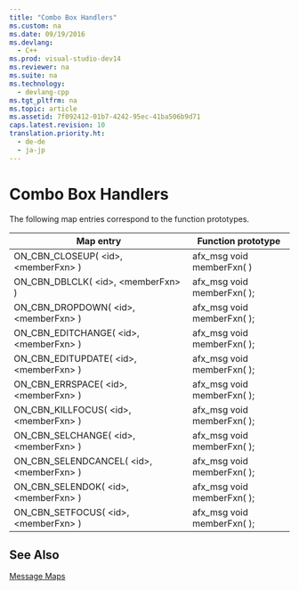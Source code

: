 ```yaml
---
title: "Combo Box Handlers"
ms.custom: na
ms.date: 09/19/2016
ms.devlang: 
  - C++
ms.prod: visual-studio-dev14
ms.reviewer: na
ms.suite: na
ms.technology: 
  - devlang-cpp
ms.tgt_pltfrm: na
ms.topic: article
ms.assetid: 7f092412-01b7-4242-95ec-41ba506b9d71
caps.latest.revision: 10
translation.priority.ht: 
  - de-de
  - ja-jp
---
```

# Combo Box Handlers
The following map entries correspond to the function prototypes.  
  
|Map entry|Function prototype|  
|---------------|------------------------|  
|ON_CBN_CLOSEUP( <id\>, <memberFxn\> )|afx_msg void memberFxn( )|  
|ON_CBN_DBLCLK( <id\>, <memberFxn\> )|afx_msg void memberFxn( );|  
|ON_CBN_DROPDOWN( <id\>, <memberFxn\> )|afx_msg void memberFxn( );|  
|ON_CBN_EDITCHANGE( <id\>, <memberFxn\> )|afx_msg void memberFxn( );|  
|ON_CBN_EDITUPDATE( <id\>, <memberFxn\> )|afx_msg void memberFxn( );|  
|ON_CBN_ERRSPACE( <id\>, <memberFxn\> )|afx_msg void memberFxn( );|  
|ON_CBN_KILLFOCUS( <id\>, <memberFxn\> )|afx_msg void memberFxn( );|  
|ON_CBN_SELCHANGE( <id\>, <memberFxn\> )|afx_msg void memberFxn( );|  
|ON_CBN_SELENDCANCEL( <id\>, <memberFxn\> )|afx_msg void memberFxn( );|  
|ON_CBN_SELENDOK( <id\>, <memberFxn\> )|afx_msg void memberFxn( );|  
|ON_CBN_SETFOCUS( <id\>, <memberFxn\> )|afx_msg void memberFxn( );|  
  
## See Also  
 [Message Maps](../vs140/Message-Maps--MFC-.md)